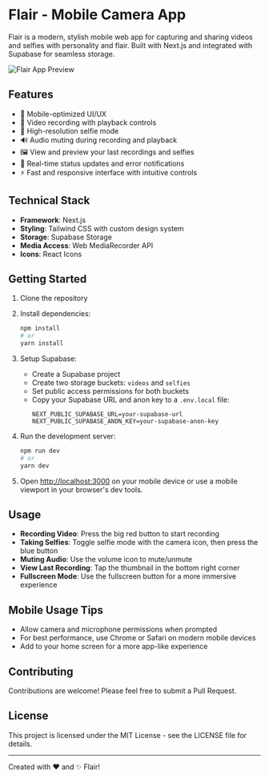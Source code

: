 # Flair - Mobile Camera App

Flair is a modern, stylish mobile web app for capturing and sharing videos and selfies with personality and flair. Built with Next.js and integrated with Supabase for seamless storage.

![Flair App Preview](https://i.imgur.com/placeholder.png)

## Features

- 📱 Mobile-optimized UI/UX
- 🎥 Video recording with playback controls
- 📸 High-resolution selfie mode
- 🔊 Audio muting during recording and playback
- 🖼️ View and preview your last recordings and selfies
- 🔄 Real-time status updates and error notifications
- ⚡ Fast and responsive interface with intuitive controls

## Technical Stack

- **Framework**: Next.js
- **Styling**: Tailwind CSS with custom design system
- **Storage**: Supabase Storage
- **Media Access**: Web MediaRecorder API
- **Icons**: React Icons

## Getting Started

1. Clone the repository
2. Install dependencies:
   ```bash
   npm install
   # or
   yarn install
   ```

3. Setup Supabase:
   - Create a Supabase project
   - Create two storage buckets: `videos` and `selfies`
   - Set public access permissions for both buckets
   - Copy your Supabase URL and anon key to a `.env.local` file:
     ```
     NEXT_PUBLIC_SUPABASE_URL=your-supabase-url
     NEXT_PUBLIC_SUPABASE_ANON_KEY=your-supabase-anon-key
     ```

4. Run the development server:
   ```bash
   npm run dev
   # or
   yarn dev
   ```

5. Open [http://localhost:3000](http://localhost:3000) on your mobile device or use a mobile viewport in your browser's dev tools.

## Usage

- **Recording Video**: Press the big red button to start recording
- **Taking Selfies**: Toggle selfie mode with the camera icon, then press the blue button
- **Muting Audio**: Use the volume icon to mute/unmute
- **View Last Recording**: Tap the thumbnail in the bottom right corner
- **Fullscreen Mode**: Use the fullscreen button for a more immersive experience

## Mobile Usage Tips

- Allow camera and microphone permissions when prompted
- For best performance, use Chrome or Safari on modern mobile devices
- Add to your home screen for a more app-like experience

## Contributing

Contributions are welcome! Please feel free to submit a Pull Request.

## License

This project is licensed under the MIT License - see the LICENSE file for details.

---

Created with ❤️ and ✨ Flair!

